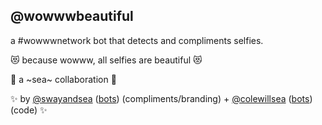 @wowwwbeautiful
----------------

a #wowwwnetwork bot that detects and compliments selfies.

😻 because wowww, all selfies are beautiful 😻

🌊  a ~sea~ collaboration  🌊

✨ by [@swayandsea](http://twitter.com/swayandsea) ([bots](http://sui.sexy)) (compliments/branding) + [@colewillsea](http://twitter.com/colewillsea) ([bots](https://twitter.com/colewillsea/lists/my-robots/members)) (code) ✨
